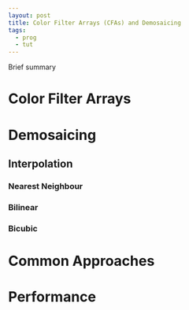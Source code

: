 ```yaml
---
layout: post
title: Color Filter Arrays (CFAs) and Demosaicing
tags:
  - prog
  - tut
---
```


Brief summary


# Color Filter Arrays 

# Demosaicing

## Interpolation

### Nearest Neighbour
### Bilinear
### Bicubic

# Common Approaches

# Performance

